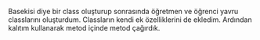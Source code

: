 Basekisi diye bir class oluşturup sonrasında öğretmen ve öğrenci yavru classlarını oluşturdum. Classların kendi ek özelliklerini de ekledim. Ardından kalıtım kullanarak metod içinde metod çağırdık.
